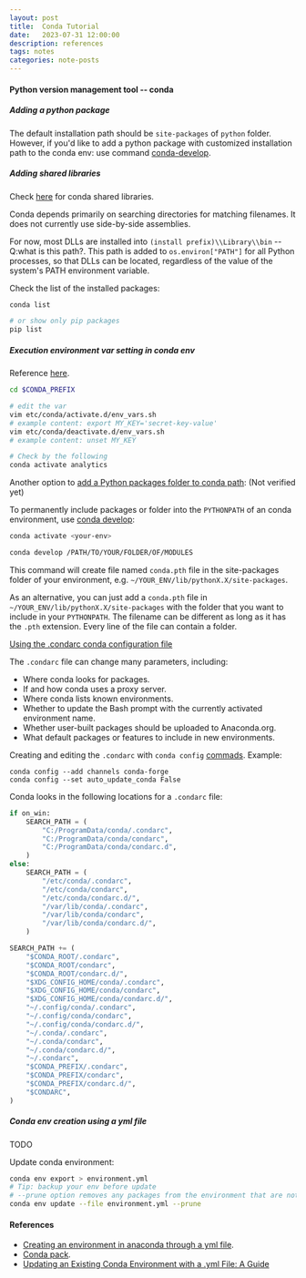 ```yaml
---
layout: post
title:  Conda Tutorial
date:   2023-07-31 12:00:00
description: references
tags: notes
categories: note-posts
---
```

#### Python version management tool -- conda

##### Adding a python package
The default installation path should be `site-packages` of `python` folder. However, if you'd like to add a python package with customized installation path to the conda env: use command <a href="https://docs.conda.io/projects/conda-build/en/latest/resources/commands/conda-develop.html">conda-develop</a>.

##### Adding shared libraries
Check <a href="https://docs.conda.io/projects/conda-build/en/latest/resources/use-shared-libraries.html">here</a> for conda shared libraries. 

Conda depends primarily on searching directories for matching filenames. It does not currently use side-by-side assemblies.

For now, most DLLs are installed into `(install prefix)\\Library\\bin` --Q:what is this path?. This path is added to `os.environ["PATH"]` for all Python processes, so that DLLs can be located, regardless of the value of the system's PATH environment variable.

Check the list of the installed packages:
```bash
conda list

# or show only pip packages
pip list
```

##### Execution environment var setting in conda env

Reference <a href="https://docs.conda.io/projects/conda/en/latest/user-guide/tasks/manage-environments.html#macos-and-linux">here</a>.

```bash
cd $CONDA_PREFIX

# edit the var 
vim etc/conda/activate.d/env_vars.sh
# example content: export MY_KEY='secret-key-value'
vim etc/conda/deactivate.d/env_vars.sh
# example content: unset MY_KEY

# Check by the following
conda activate analytics
```


Another option to <a href="https://datacomy.com/python/anaconda/add_folder_to_path/">add a Python packages folder to conda path</a>:
(Not verified yet)

To permanently include packages or folder into the `PYTHONPATH` of an conda environment, use [conda develop](https://docs.conda.io/projects/conda-build/en/latest/resources/commands/conda-develop.html):

```bash
conda activate <your-env>

conda develop /PATH/TO/YOUR/FOLDER/OF/MODULES
```

This command will create file named `conda.pth` file in the site-packages folder of your environment, e.g. `~/YOUR_ENV/lib/pythonX.X/site-packages`.

As an alternative, you can just add a `conda.pth` file in `~/YOUR_ENV/lib/pythonX.X/site-packages` with the folder that you want to include in your `PYTHONPATH`. The filename can be different as long as it has the `.pth` extension. Every line of the file can contain a folder.


<a href="https://conda.io/projects/conda/en/latest/user-guide/configuration/use-condarc.html">Using the .condarc conda configuration file</a>

The `.condarc` file can change many parameters, including:
<ul>
    <li>Where conda looks for packages.</li>
    <li>If and how conda uses a proxy server.</li>
    <li>Where conda lists known environments.</li>
    <li>Whether to update the Bash prompt with the currently activated environment name.</li>
    <li>Whether user-built packages should be uploaded to Anaconda.org.</li>
    <li>What default packages or features to include in new environments.</li>
</ul>

Creating and editing the `.condarc` with `conda config` <a href="https://conda.io/projects/conda/en/latest/commands/config.html">commads</a>. Example:
```base
conda config --add channels conda-forge
conda config --set auto_update_conda False
```

Conda looks in the following locations for a `.condarc` file:
```python
if on_win:
    SEARCH_PATH = (
        "C:/ProgramData/conda/.condarc",
        "C:/ProgramData/conda/condarc",
        "C:/ProgramData/conda/condarc.d",
    )
else:
    SEARCH_PATH = (
        "/etc/conda/.condarc",
        "/etc/conda/condarc",
        "/etc/conda/condarc.d/",
        "/var/lib/conda/.condarc",
        "/var/lib/conda/condarc",
        "/var/lib/conda/condarc.d/",
    )

SEARCH_PATH += (
    "$CONDA_ROOT/.condarc",
    "$CONDA_ROOT/condarc",
    "$CONDA_ROOT/condarc.d/",
    "$XDG_CONFIG_HOME/conda/.condarc",
    "$XDG_CONFIG_HOME/conda/condarc",
    "$XDG_CONFIG_HOME/conda/condarc.d/",
    "~/.config/conda/.condarc",
    "~/.config/conda/condarc",
    "~/.config/conda/condarc.d/",
    "~/.conda/.condarc",
    "~/.conda/condarc",
    "~/.conda/condarc.d/",
    "~/.condarc",
    "$CONDA_PREFIX/.condarc",
    "$CONDA_PREFIX/condarc",
    "$CONDA_PREFIX/condarc.d/",
    "$CONDARC",
)
```


##### Conda env creation using a yml file

TODO

Update conda environment:
```bash
conda env export > environment.yml
# Tip: backup your env before update
# --prune option removes any packages from the environment that are not listed in the .yml.
conda env update --file environment.yml --prune
```

#### References
<ul>
    <li><a href="https://sachinjose31.medium.com/creating-an-environment-in-anaconda-through-a-yml-file-7e5deeb7676d">Creating an environment in anaconda through a yml file</a>.</li>
    <li><a href="https://conda.github.io/conda-pack/">Conda pack</a>.</li>
    <li><a href="https://saturncloud.io/blog/updating-an-existing-conda-environment-with-a-yml-file-a-guide/">Updating an Existing Conda Environment with a .yml File: A Guide</a></li>
</ul>
